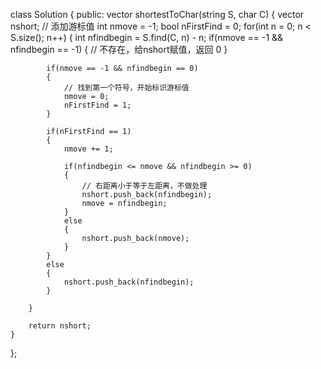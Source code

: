 class Solution {
public:
    vector<int> shortestToChar(string S, char C) {
        vector<int> nshort;
        // 添加游标值
        int nmove = -1;
        bool nFirstFind = 0;
        for(int n = 0; n < S.size(); n++)
        {
            int nfindbegin = S.find(C, n) - n;
            if(nmove == -1 && nfindbegin == -1)
            {
                // 不存在，给nshort赋值，返回 0
            }
            
            if(nmove == -1 && nfindbegin == 0)
            {
                // 找到第一个符号，开始标识游标值
                nmove = 0;
                nFirstFind = 1;
            }
            
            if(nFirstFind == 1)
            {
                nmove += 1;

                if(nfindbegin <= nmove && nfindbegin >= 0)
                {
                    // 右距离小于等于左距离，不做处理
                    nshort.push_back(nfindbegin);
                    nmove = nfindbegin;
                }
                else
                {
                    nshort.push_back(nmove);                  
                }
            }
            else
            {
                nshort.push_back(nfindbegin);
            }

        }
        
        return nshort;
    }
};
